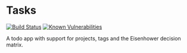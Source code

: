 # Tasks

[![Build Status](https://travis-ci.org/branneman/tasks.svg?branch=master)](https://travis-ci.org/branneman/tasks)
[![Known Vulnerabilities](https://snyk.io/test/github/branneman/tasks/badge.svg)](https://snyk.io/test/github/branneman/tasks)

A todo app with support for projects, tags and the Eisenhower decision matrix.

